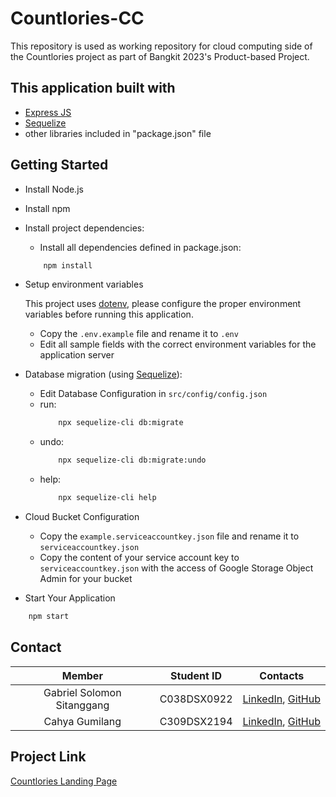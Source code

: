 # Countlories-CC

This repository is used as working repository for cloud computing side of the Countlories project as part of Bangkit 2023's Product-based Project.

## This application built with
* [Express JS](https://expressjs.com/)
* [Sequelize](https://sequelize.org/)
* other libraries included in "package.json" file

## Getting Started
* Install Node.js
* Install npm
* Install project dependencies:
    
    - Install all dependencies defined in package.json:
    ```bash
        npm install
    ```
    
* Setup environment variables

    This project uses [dotenv](https://www.npmjs.com/package/dotenv), please configure the proper environment variables before running this application.
    
    - Copy the `.env.example` file and rename it to `.env`
    - Edit all sample fields with the correct environment variables for the application server

* Database migration (using [Sequelize](http://docs.sequelizejs.com)):
    - Edit Database Configuration in `src/config/config.json`
    - run: 
        ```bash 
            npx sequelize-cli db:migrate 
        ```
    - undo: 
        ```bash
            npx sequelize-cli db:migrate:undo
        ```
    - help: 
        ```bash
            npx sequelize-cli help
        ```

* Cloud Bucket Configuration
    - Copy the `example.serviceaccountkey.json` file and rename it to `serviceaccountkey.json`
    - Copy the content of your service account key to `serviceaccountkey.json` with the access of Google Storage Object Admin for your bucket

* Start Your Application 
```bash
    npm start
```

## Contact
|            Member           				| Student ID |                                                       Contacts                                                      |
| :---------------------------------------: | :--------: | :-----------------------------------------------------------------------------------------------------------------: |
|     Gabriel Solomon Sitanggang     | C038DSX0922  |              [LinkedIn](https://www.linkedin.com/in/gabriel-solomon-sitanggang/), [GitHub](https://github.com/Gabrielstg02/)|
| Cahya Gumilang  | C309DSX2194  |     [LinkedIn](https://www.linkedin.com/in/cahya-gumilang), [GitHub](https://github.com/CahyaG)|

## Project Link
[Countlories Landing Page](https://github.com/IpunkDkk/Countlories)
